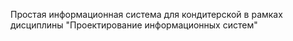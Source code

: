 Простая информационная система для кондитерской в рамках дисциплины "Проектирование информационных систем"

